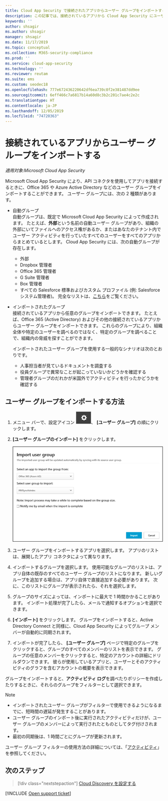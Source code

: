```yaml
---
title: Cloud App Security で接続されたアプリからユーザー グループをインポートする
description: この記事では、接続されているアプリから Cloud App Security にユーザー グループをインポートする手順について説明します。
keywords: ''
author: shsagir
ms.author: shsagir
manager: shsagir
ms.date: 11/17/2019
ms.topic: conceptual
ms.collection: M365-security-compliance
ms.prod: ''
ms.service: cloud-app-security
ms.technology: ''
ms.reviewer: reutam
ms.suite: ems
ms.custom: seodec18
ms.openlocfilehash: 777e672436220642df6ea739c0f2e381487dd9ee
ms.sourcegitcommit: 6eff466c7a6817b14a60d8c3b2c201c7ae4c2e2c
ms.translationtype: HT
ms.contentlocale: ja-JP
ms.lasthandoff: 12/05/2019
ms.locfileid: "74720363"
---
```

# <a name="importing-user-groups-from-connected-apps"></a>接続されているアプリからユーザー グループをインポートする

*適用対象:Microsoft Cloud App Security*

Microsoft Cloud App Security により、API コネクタを使用してアプリを接続するときに、Office 365 や Azure Active Directory などのユーザー グループをインポートすることができます。 ユーザー グループには、次の 2 種類があります。

- 自動グループ  
自動グループは、既定で Microsoft Cloud App Security によって作成されます。 たとえば、**外部**という名前の自動ユーザー グループがあり、組織の外部にいてファイルへのアクセス権があるか、またはあなたのテナント内でユーザー アクティビティを行っていたすべてのユーザーをすべてのアプリからまとめているとします。 Cloud App Security には、次の自動グループが存在します。

  - 外部
  - Dropbox 管理者
  - Office 365 管理者
  - G Suite 管理者
  - Box 管理者
  - すべての Salesforce 標準およびカスタム プロファイル (例: Salesforce システム管理者)。 完全なリストは、[こちら](https://help.salesforce.com/articleView?id=standard_profiles.htm&language=en&type=0)をご覧ください。

- インポートされたグループ  
接続されているアプリから任意のグループをインポートできます。 たとえば、Office 365 (Active Directory) およびその他の接続されているアプリからユーザー グループをインポートできます。 これらのグループにより、組織全体や特定のユーザーを調べるのではなく、特定のグループを調べることで、組織内の脅威を探すことができます。

  インポートされたユーザー グループを使用する一般的なシナリオは次のとおりです。

  - 人事担当者が見ているドキュメントを調査する
  - 役員グループで異常なことが起こっていないかどうかを確認する
  - 管理者グループのだれかが米国外でアクティビティを行ったかどうかを確認する

## <a name="how-to-import-user-groups"></a>ユーザー グループをインポートする方法

1. メニュー バーで、設定アイコン ![設定アイコン](media/settings-icon.png "設定アイコン")、 **[ユーザー グループ]** の順にクリックします。
1. **[ユーザー グループのインポート]** をクリックします。

    ![ユーザー グループのインポート](media/user-groups-add.png)

1. ユーザー グループをインポートするアプリを選択します。 アプリのリストは、展開したアプリ コネクタによって異なります。
1. インポートするグループを選択します。 使用可能なグループのリストは、アプリ自体の既存のすべてのユーザー グループのリストになります。 新しいグループを追加する場合は、アプリ自体で直接追加する必要があります。 次に、このリストにグループが表示されたら、それを選択します。
1. グループのサイズによっては、インポートに最大で 1 時間かかることがあります。 インポート処理が完了したら、メールで通知するオプションを選択できます。
1. **[インポート]** をクリックします。 グループをインポートすると、Active Directory Connect と同様に、Cloud App Security によってグループ メンバーが自動的に同期されます。
1. インポートが完了したら、 **[ユーザー グループ]** ページで特定のグループをクリックすると、グループのすべてのメンバーのリストを表示できます。 グループの任意のメンバーをクリックすると、特定のアカウントの詳細にドリルダウンできます。 彼らが使用しているアプリと、ユーザーとそのアクティビティのグラフを含むアカウントの概要を表示できます。

グループをインポートすると、**アクティビティ ログ**を調べたりポリシーを作成したりするときに、それらのグループをフィルターとして選択できます。

> [!NOTE]
>
> - インポートされたユーザー グループがフィルターで使用できるようになるまでに、短時間の遅延が発生することがあります。
> - ユーザー グループのインポート後に実行されたアクティビティだけが、ユーザー グループのメンバーによって実行されたとものとしてタグ付けされます。
> - 最初の同期後は、1 時間ごとにグループが更新されます。

ユーザー グループ フィルターの使用方法の詳細については、「[アクティビティ](activity-filters.md)」を参照してください。

## <a name="next-steps"></a>次のステップ

> [!div class="nextstepaction"]
> [Cloud Discovery を設定する](set-up-cloud-discovery.md)

[!INCLUDE [Open support ticket](includes/support.md)]
